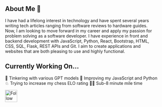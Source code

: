 ## About Me 👋

I have had a lifelong interest in technology and have spent several years writing tech articles ranging from software reviews to hardware guides. Now, I am looking to move forward in my career and apply my passion for problem solving as a software developer. I have experience in front and backend development with JavaScript, Python, React, Bootstrap, HTML, CSS, SQL, Flask, REST APIs and Git. I aim to create applications and websites that are both pleasing to use and highly functional.

## Currently Working On...

🤖 Tinkering with various GPT models
📖 Improving my JavaScript and Python
♘ Trying to increase my chess ELO rating
🏃‍♂️ Sub-8 minute mile time


[<img src="https://image.similarpng.com/very-thumbnail/2020/07/Linkedin-logo-on-transparent-Background-PNG-.png" height="40em" align="center" alt="Follow Brian on LinkedIn" title="Follow Brian on LinkedIn"/>](https://www.linkedin.com/in/bpmurray/)
<!--
**bpmurray77/bpmurray77** is a ✨ _special_ ✨ repository because its `README.md` (this file) appears on your GitHub profile.

Here are some ideas to get you started:

- 🔭 I’m currently working on ...
- 🌱 I’m currently learning ...
- 👯 I’m looking to collaborate on ...
- 🤔 I’m looking for help with ...
- 💬 Ask me about ...
- 📫 How to reach me: ...
- 😄 Pronouns: ...
- ⚡ Fun fact: ...
-->
